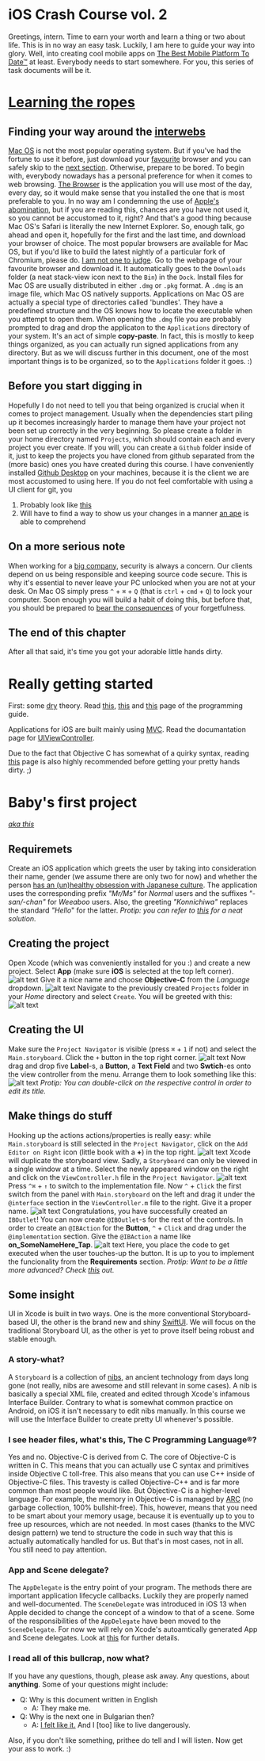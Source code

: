 # iOS Crash Course vol. 2

Greetings, intern. Time to earn your worth and learn a thing or two about life. This is in no way an easy task. Luckily, I am here to guide your way into glory. Well, into creating cool mobile apps on [The Best Mobile Platform To Date™](https://www.apple.com/ios/) at least. Everybody needs to start somewhere. For you, this series of task documents will be it.

# [Learning the ropes](https://i.redd.it/hysjuqc5cpd11.jpg)

## Finding your way around the [interwebs](https://thenextweb.com/wp-content/blogs.dir/1/files/2015/02/keyboard_surfing_the_internet2-406x450.jpg)
[Mac OS](https://www.apple.com/macos) is not the most popular operating system. But if you've had the fortune to use it before, just download your [favourite](https://www.mozilla.org/en-US/firefox/new/) browser and you can safely skip to the [next section](#getting-started). Otherwise, prepare to be bored.
To begin with, everybody nowadays has a personal preference for when it comes to web browsing. [The Browser](https://www.mozilla.org/en-US/firefox/new/) is the application you will use most of the day, every day, so it would make sense that you installed the one that is most preferable to you. In no way am I condemning the use of [Apple's abomination](https://www.apple.com/safari/), but if you are reading this, chances are you have not used it, so you cannot be accustomed to it, right? And that's a good thing because Mac OS's Safari is literally the new Internet Explorer. So, enough talk, go ahead and open it, hopefully for the first and the last time, and download your browser of choice. The most popular browsers are available for Mac OS, but if you'd like to build the latest nightly of a particular fork of Chromium, please do. [I am not one to judge](https://i.imgflip.com/1vcivr.jpg). Go to the webpage of your favourite browser and download it. It automatically goes to the `Downloads` folder (a neat stack-view icon next to the `Bin`) in the `Dock`. Install files for Mac OS are usually distributed in either `.dmg` or `.pkg` format. A `.dmg` is an image file, which Mac OS natively supports. Applications on Mac OS are actually a special type of directories called 'bundles'. They have a predefined structure and the OS knows how to locate the executable when you attempt to open them. When opening the `.dmg` file you are probably prompted to drag and drop the applicaton to the `Applications` directory of your system. It's an act of simple **copy-paste**. In fact, this is mostly to keep things organized, as you can actually run signed applications from any directory. But as we will discuss further in this document, one of the most important things is to be organized, so to the `Applications` folder it goes. :)

## Before you start digging in
Hopefully I do not need to tell you that being organized is crucial when it comes to project management. Usually when the dependencies start piling up it becomes increasingly harder to manage them have your project not been set up correctly in the very beginning. So please create a folder in your home directory named `Projects`, which should contain each and every project you ever create. If you will, you can create a `Github` folder inside of it, just to keep the projects you have cloned from github separated from the (more basic) ones you have created during this course. I have conveniently installed [Github Desktop](https://desktop.github.com/) on your machines, because it is the client we are most accustomed to using here. If you do not feel comfortable with using a UI client for git, you

1. Probably look like [this](https://i.ytimg.com/vi/KEkrWRHCDQU/maxresdefault.jpg)
2. Will have to find a way to show us your changes in a manner [an ape](https://ca.slack-edge.com/T03UCVDN2-U0CAAV0KB-6fba434e73a7-512) is able to comprehend

## On a more serious note
When working for a [big company](https://www.nemetschek.bg/), security is always a concern. Our clients depend on us being responsible and keeping source code secure. This is why it's essential to never leave your PC unlocked when you are not at your desk. On Mac OS simply press `^` + `⌘` + `Q` (that is `ctrl` + `cmd` + `Q`) to lock your computer. Soon enough you will build a habit of doing this, but before that, you should be prepared to [bear the consequences](https://external-preview.redd.it/RhTABATlWxdc482qm0ElC7MX6h98XWeQUAVpqO8C68E.jpg?auto=webp&s=2a1c1ea41e53d35580546e4108a040a2b647a62c) of your forgetfulness.

## The end of this chapter
After all that said, it's time you got your adorable little hands dirty.

# Really getting started
First: some [dry](https://i.kym-cdn.com/photos/images/original/000/880/042/28a.jpg) theory. Read [this](https://developer.apple.com/design/human-interface-guidelines/ios/app-architecture/launching/), [this](https://developer.apple.com/documentation/xcode/improving_your_app_s_performance?language=objc) and [this](https://developer.apple.com/documentation/uikit/app_and_environment/managing_your_app_s_life_cycle?language=objc) page of the programming guide.

Applications for iOS are built mainly using [MVC](https://en.wikipedia.org/wiki/Model%E2%80%93view%E2%80%93controller). Read the documantation page for [UIViewController](https://developer.apple.com/documentation/uikit/uiviewcontroller?language=objc).

Due to the fact that Objective C has somewhat of a quirky syntax, reading [this](http://blog.teamtreehouse.com/the-beginners-guide-to-objective-c-methods) page is also highly recommended before getting your pretty hands dirty. ;)

# Baby's first project
*[aka this](https://pics.me.me/looks-like-its-time-to-oil-up-10217844.png)*

## Requiremets
Create an iOS application which greets the user by taking into consideration their name, gender (we assume there are only two for now) and whether the person [has an (un)healthy obsession with Japanese culture](http://www.dictionary.com/e/slang/weeaboo/). The application uses the corresponding prefix _"Mr/Ms"_ for *Normal* users and the suffixes _"-san/-chan"_ for *Weeaboo* users. Also, the greeting _"Konnichiwa"_ replaces the standard _"Hello_" for the latter. *Protip: you can refer to [this](https://developer.apple.com/library/content/documentation/Cocoa/Conceptual/Strings/Articles/FormatStrings.html) for a neat solution.*

## Creating the project
Open Xcode (which was conveniently installed for you :) and create a new project. Select **App** (make sure **iOS** is selected at the top left corner).
![alt text](/resources/T0/0.png "Create project")
Give it a nice name and choose **Objective-C** from the *Language* dropdown.
![alt text](/resources/T0/1.png "A nice name")
Navigate to the previously created `Projects` folder in your *Home* directory and select `Create`. You will be greeted with this:
![alt text](/resources/T0/2.png "Welcome to Xcode")

## Creating the UI
Make sure the `Project Navigator` is visible (press `⌘` + `1` if not) and select the `Main.storyboard`. Click the `+` button in the top right corner.
![alt text](/resources/T0/3.png "Add UI controls")
Now drag and drop five **Label**-s, a **Button**, a **Text Field** and two **Swtich**-es onto the view controller from the menu. Arrange them to look something like this:
![alt text](/resources/T0/4.png "Create the UI")
*Protip: You can double-click on the respective control in order to edit its title.*

## Make things do stuff
Hooking up the actions actions/properties is really easy: while `Main.storyboard` is still selected in the `Project Navigator`, click on the `Add Editor on Right` icon (little book with a **+**) in the top right.
![alt text](/resources/T0/5.png "Add Editor on Right")
Xcode will duplicate the storyboard view. Sadly, a `Storyboard` can only be viewed in a single window at a time. Select the newly appeared window on the right and click on the `ViewController.h` file in the `Project Navigator`.
![alt text](/resources/T0/6.png "View the ViewController file")
Press `^⌘` + `↑` to switch to the implementation file. Now `^` + `Click` the first switch from the panel with `Main.storyboard` on the left and drag it under the `@interface` section in the `ViewController.m` file to the right. Give it a proper name.
![alt text](/resources/T0/7.png "@IBOutlet")
Congratulations, you have successfully created an `IBOutlet`! You can now create `@IBOutlet`-s for the rest of the controls. In order to create an `@IBAction` for the **Button**, `^` + `Click` and drag under the `@implementation` section. Give the `@IBAction` a name like **on_SomeNameHere_Tap**.
![alt text](/resources/T0/8.png "@IBAction")
Here, you place the code to get executed when the user touches-up the button. It is up to you to implement the funcionality from the **Requirements** section. _Protip: Want to be a little more advanced? Check [this](https://useyourloaf.com/blog/objective-c-class-properties/) out._

## Some insight
UI in Xcode is built in two ways. One is the more conventional Storyboard-based UI, the other is the brand new and shiny [SwiftUI](https://developer.apple.com/xcode/swiftui/). We will focus on the traditional Storyboard UI, as the other is yet to prove itself being robust and stable enough.

### A story-what?
A `Storyboard` is a collection of [nibs](https://developer.apple.com/library/archive/documentation/Cocoa/Conceptual/LoadingResources/CocoaNibs/CocoaNibs.html), an ancient technology from days long gone (not really, nibs are awesome and still relevant in some cases). A nib is basically a special XML file, created and edited through Xcode's infamous Interface Builder. Contrary to what is somewhat common practice on Android, on iOS it isn't necessary to edit nibs manually. In this course we will use the Interface Builder to create pretty UI whenever's possible.

### I see header files, what's this, The C Programming Language®?
Yes and no. Objective-C is derived from C. The core of Objective-C is written in C. This means that you can actually use C syntax and primitives inside Objective C toll-free. This also means that you can use C++ inside of Objective-C files. This travesty is called Objective-C++ and is far more common than most people would like. But Objective-C is a higher-level language. For example, the memory in Objective-C is managed by [ARC](https://medium.com/@ITZDERR/ios-memory-management-arc-in-objective-c-and-swift-part2-f8d269c5e9c) (no garbage collection, 100% bullshit-free). This, however, means that you need to be smart about your memory usage, because it is eventually up to you to free up resources, which are not needed. In most cases (thanks to the MVC design pattern) we tend to structure the code in such way that this is actually automatically handled for us. But that's in most cases, not in all. You still need to pay attention.

### App and Scene delegate?
The `AppDelegate` is the entry point of your program. The methods there are important application lifecycle callbacks. Luckily they are properly named and well-documented. The `SceneDelegate` was introduced in iOS 13 when Apple decided to change the concept of a window to that of a scene. Some of the responsibilities of the `AppDelegate` have been moved to the `SceneDelegate`. For now we will rely on Xcode's autoamtically generated App and Scene delegates. Look at [this](https://learnappmaking.com/scene-delegate-app-delegate-xcode-11-ios-13/) for further details.

### I read all of this bullcrap, now what?
If you have any questions, though, please ask away. Any questions, about **anything**. Some of your questions might include:
- Q: Why is this document written in English
    - A: They make me.
- Q: Why is the next one in Bulgarian then?
    - A: [I felt like it.](https://imgur.com/a/TnXDVIg) And I [too] like to live dangerously.

Also, if you don't like something, prithee do tell and I will listen.
Now get your ass to work. :)